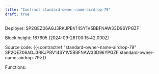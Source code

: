 ```yaml
---
title: "Contract standard-owner-name-airdrop-79"
draft: true
---
```

Deployer: SP2QEZ06AGJ3RKJPBV14SY1V5BBFNAW33D96YPGZF


 



Block height: 167605 (2024-09-28T00:15:42.000Z)

Source code: {{<contractref "standard-owner-name-airdrop-79" SP2QEZ06AGJ3RKJPBV14SY1V5BBFNAW33D96YPGZF standard-owner-name-airdrop-79>}}

Functions:


